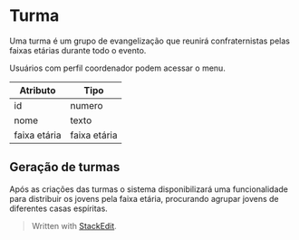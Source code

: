 <h1 id="turma">Turma</h1>
<p>Uma turma é um grupo de evangelização que reunirá confraternistas pelas faixas etárias durante todo o evento.</p>
<p>Usuários com perfil coordenador podem acessar o menu.</p>

<table>
<thead>
<tr>
<th>Atributo</th>
<th>Tipo</th>
</tr>
</thead>
<tbody>
<tr>
<td>id</td>
<td>numero</td>
</tr>
<tr>
<td>nome</td>
<td>texto</td>
</tr>
<tr>
<td>faixa etária</td>
<td>faixa etária</td>
</tr>
</tbody>
</table><h2 id="geração-de-turmas">Geração de turmas</h2>
<p>Após as criações das turmas o sistema disponibilizará uma funcionalidade para distribuir os jovens pela faixa etária, procurando agrupar jovens de diferentes casas espíritas.</p>
<blockquote>
<p>Written with <a href="https://stackedit.io/">StackEdit</a>.</p>
</blockquote>

